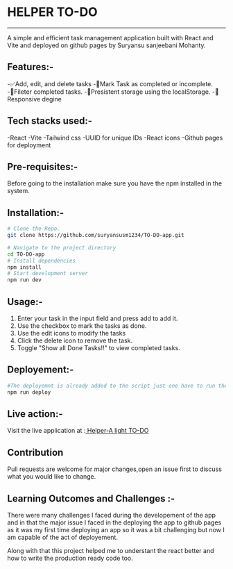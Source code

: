# HELPER TO-DO
-----------------

A simple and efficient task management application built with React and Vite and deployed on github pages  by Suryansu sanjeebani Mohanty.

## Features:-

-✅Add, edit, and delete tasks 
-📝Mark Task as completed or incomplete.
-🔄Fileter completed tasks.
-💾Presistent storage using the localStorage.
-📱Responsive degine 

## Tech stacks used:-

-React
-Vite 
-Tailwind css 
-UUID for unique IDs
-React icons 
-Github pages for deployment

## Pre-requisites:- 

Before going to the installation make sure you have the npm installed in the system.

## Installation:-

```bash
# Clone the Repo.
git clone https://github.com/suryansusm1234/TO-DO-app.git

# Navigate to the project directory 
cd TO-DO-app
# Install dependencies 
npm install
# Start development server 
npm run dev 
```
## Usage:-
1. Enter your task in the input field and press add to add it.
2. Use the checkbox to mark the tasks as done.
3. Use the edit icons to modify the tasks 
4. Click the delete icon to remove the task.
5. Toggle "Show all Done Tasks!!" to view completed tasks.
## Deployement:- 
```bash 
#The deployemnt is already added to the script just one have to run the command.
npm run deploy
```
## Live action:-
Visit the live application at :[ Helper-A light TO-DO](https://suryansum1234.github.io/TO-DO-app/)

## Contribution 
Pull requests are welcome for major changes,open an issue first to discuss what you would like to change.

## Learning Outcomes and Challenges  :-

There were many challenges I faced during the developement of the app and in that the major issue I faced in the deploying the app to github pages as it was my first time deploying an app so it was a bit challenging but now I am capable of the act of deployement.

Along with that this project helped me to understant the react better and how to write the production ready code too.


